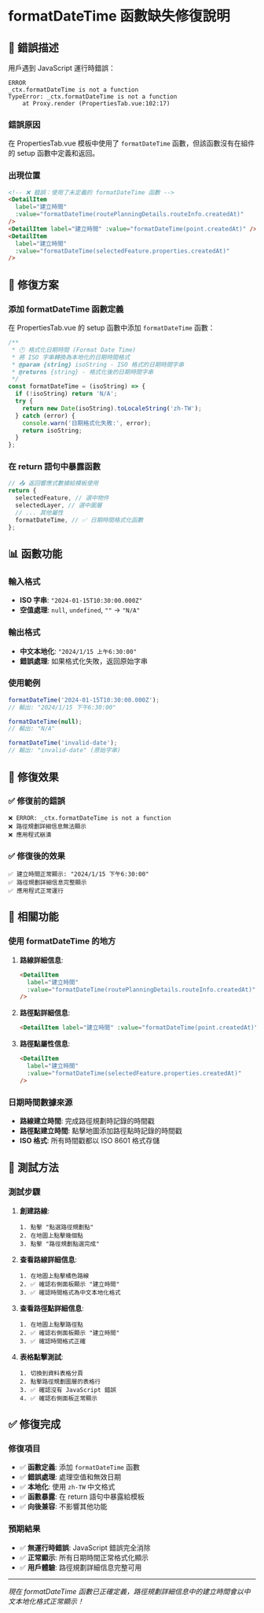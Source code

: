 # formatDateTime 函數缺失修復說明

## 🐛 錯誤描述

用戶遇到 JavaScript 運行時錯誤：

```
ERROR
_ctx.formatDateTime is not a function
TypeError: _ctx.formatDateTime is not a function
    at Proxy.render (PropertiesTab.vue:102:17)
```

### 錯誤原因

在 PropertiesTab.vue 模板中使用了 `formatDateTime`
函數，但該函數沒有在組件的 setup 函數中定義和返回。

### 出現位置

```html
<!-- ❌ 錯誤：使用了未定義的 formatDateTime 函數 -->
<DetailItem
  label="建立時間"
  :value="formatDateTime(routePlanningDetails.routeInfo.createdAt)"
/>
<DetailItem label="建立時間" :value="formatDateTime(point.createdAt)" />
<DetailItem
  label="建立時間"
  :value="formatDateTime(selectedFeature.properties.createdAt)"
/>
```

## 🔧 修復方案

### 添加 formatDateTime 函數定義

在 PropertiesTab.vue 的 setup 函數中添加 `formatDateTime` 函數：

```javascript
/**
 * 🕐 格式化日期時間 (Format Date Time)
 * 將 ISO 字串轉換為本地化的日期時間格式
 * @param {string} isoString - ISO 格式的日期時間字串
 * @returns {string} - 格式化後的日期時間字串
 */
const formatDateTime = (isoString) => {
  if (!isoString) return 'N/A';
  try {
    return new Date(isoString).toLocaleString('zh-TW');
  } catch (error) {
    console.warn('日期格式化失敗:', error);
    return isoString;
  }
};
```

### 在 return 語句中暴露函數

```javascript
// 📤 返回響應式數據給模板使用
return {
  selectedFeature, // 選中物件
  selectedLayer, // 選中圖層
  // ... 其他屬性
  formatDateTime, // ✅ 日期時間格式化函數
};
```

## 📊 函數功能

### 輸入格式

- **ISO 字串**: `"2024-01-15T10:30:00.000Z"`
- **空值處理**: `null`, `undefined`, `""` → `"N/A"`

### 輸出格式

- **中文本地化**: `"2024/1/15 上午6:30:00"`
- **錯誤處理**: 如果格式化失敗，返回原始字串

### 使用範例

```javascript
formatDateTime('2024-01-15T10:30:00.000Z');
// 輸出: "2024/1/15 下午6:30:00"

formatDateTime(null);
// 輸出: "N/A"

formatDateTime('invalid-date');
// 輸出: "invalid-date" (原始字串)
```

## 🎯 修復效果

### ✅ 修復前的錯誤

```
❌ ERROR: _ctx.formatDateTime is not a function
❌ 路徑規劃詳細信息無法顯示
❌ 應用程式崩潰
```

### ✅ 修復後的效果

```
✅ 建立時間正常顯示: "2024/1/15 下午6:30:00"
✅ 路徑規劃詳細信息完整顯示
✅ 應用程式正常運行
```

## 🔄 相關功能

### 使用 formatDateTime 的地方

1. **路線詳細信息**:

   ```html
   <DetailItem
     label="建立時間"
     :value="formatDateTime(routePlanningDetails.routeInfo.createdAt)"
   />
   ```

2. **路徑點詳細信息**:

   ```html
   <DetailItem label="建立時間" :value="formatDateTime(point.createdAt)" />
   ```

3. **路徑點屬性信息**:
   ```html
   <DetailItem
     label="建立時間"
     :value="formatDateTime(selectedFeature.properties.createdAt)"
   />
   ```

### 日期時間數據來源

- **路線建立時間**: 完成路徑規劃時記錄的時間戳
- **路徑點建立時間**: 點擊地圖添加路徑點時記錄的時間戳
- **ISO 格式**: 所有時間戳都以 ISO 8601 格式存儲

## 🧪 測試方法

### 測試步驟

1. **創建路線**:

   ```
   1. 點擊 "點選路徑規劃點"
   2. 在地圖上點擊幾個點
   3. 點擊 "路徑規劃點選完成"
   ```

2. **查看路線詳細信息**:

   ```
   1. 在地圖上點擊橘色路線
   2. ✅ 確認右側面板顯示 "建立時間"
   3. ✅ 確認時間格式為中文本地化格式
   ```

3. **查看路徑點詳細信息**:

   ```
   1. 在地圖上點擊路徑點
   2. ✅ 確認右側面板顯示 "建立時間"
   3. ✅ 確認時間格式正確
   ```

4. **表格點擊測試**:
   ```
   1. 切換到資料表格分頁
   2. 點擊路徑規劃圖層的表格行
   3. ✅ 確認沒有 JavaScript 錯誤
   4. ✅ 確認右側面板正常顯示
   ```

## ✅ 修復完成

### 修復項目

- ✅ **函數定義**: 添加 `formatDateTime` 函數
- ✅ **錯誤處理**: 處理空值和無效日期
- ✅ **本地化**: 使用 `zh-TW` 中文格式
- ✅ **函數暴露**: 在 return 語句中暴露給模板
- ✅ **向後兼容**: 不影響其他功能

### 預期結果

- ✅ **無運行時錯誤**: JavaScript 錯誤完全消除
- ✅ **正常顯示**: 所有日期時間正常格式化顯示
- ✅ **用戶體驗**: 路徑規劃詳細信息完整可用

---

_現在 formatDateTime 函數已正確定義，路徑規劃詳細信息中的建立時間會以中文本地化格式正常顯示！_

